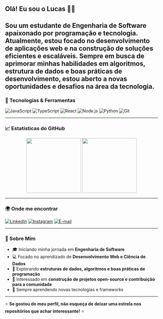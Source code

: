 ## Olá! Eu sou o Lucas 👨‍💻

Sou um estudante de **Engenharia de Software** apaixonado por programação e tecnologia. Atualmente, estou focado no desenvolvimento de aplicações web e na construção de soluções eficientes e escaláveis. Sempre em busca de aprimorar minhas habilidades em **algoritmos, estrutura de dados e boas práticas de desenvolvimento**, estou aberto a novas oportunidades e desafios na área da tecnologia.
---
### 🚀 Tecnologias & Ferramentas

![JavaScript](https://img.shields.io/badge/-JavaScript-F7DF1E?style=flat-square&logo=javascript&logoColor=black)
![TypeScript](https://img.shields.io/badge/-TypeScript-007ACC?style=flat-square&logo=typescript&logoColor=white)
![React](https://img.shields.io/badge/-React-61DAFB?style=flat-square&logo=react&logoColor=black)
![Node.js](https://img.shields.io/badge/-Node.js-339933?style=flat-square&logo=node.js&logoColor=white)
![Python](https://img.shields.io/badge/-Python-3776AB?style=flat-square&logo=python&logoColor=white)
![Git](https://img.shields.io/badge/-Git-F05032?style=flat-square&logo=git&logoColor=white)

---
### 📈 Estatísticas do GitHub

<div align="center">
  <img height="180em" src="https://github-readme-stats.vercel.app/api?username=Gelenski&show_icons=true&theme=dracula" />
  <img height="180em" src="https://github-readme-streak-stats.herokuapp.com/?user=Gelenski&theme=dracula" />
</div>

---
### 🌍 Onde me encontrar
[![LinkedIn](https://img.shields.io/badge/-LinkedIn-0077B5?style=flat-square&logo=linkedin&logoColor=white)](www.linkedin.com/in/lucas-gelenski-b69aa62b5)
[![Instagram](https://img.shields.io/badge/-Instagram-E4405F?style=flat-square&logo=instagram&logoColor=white)](https://www.instagram.com/gelenskilucas/)
[![E-mail](https://img.shields.io/badge/-Email-D14836?style=flat-square&logo=gmail&logoColor=white)](mailto:gelenskilucas@gmail.com)

---
### 🎯 Sobre Mim

- 🎓 Iniciando minha jornada em **Engenharia de Software**
- 💻 Focado no aprendizado de **Desenvolvimento Web e Ciência de Dados**
- 🔎 Explorando **estruturas de dados, algoritmos e boas práticas de programação**
- 🚀 Interessado em **construção de projetos open-source e contribuição para a comunidade**
- 📖 Sempre aprendendo novas tecnologias e frameworks

---

⭐ **Se gostou do meu perfil, não esqueça de deixar uma estrela nos repositórios que achar interessante!** ⭐
